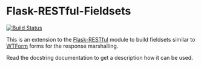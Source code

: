 # Flask-RESTful-Fieldsets

[![Build Status](https://travis-ci.org/janLo/restful-fieldsets.svg?branch=master)](https://travis-ci.org/janLo/restful-fieldsets)

This is an extension to the [Flask-RESTful](http://flask-restful.readthedocs.org/en/latest/)
module to build fieldsets similar to [WTForm](http://wtforms.readthedocs.org/en/latest/) forms
for the response marshalling.

Read the docstring documentation to get a description how it can be used.

